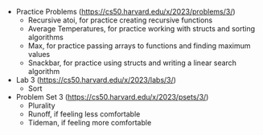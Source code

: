 - Practice Problems (https://cs50.harvard.edu/x/2023/problems/3/)
  - Recursive atoi, for practice creating recursive functions
  - Average Temperatures, for practice working with structs and sorting algorithms
  - Max, for practice passing arrays to functions and finding maximum values
  - Snackbar, for practice using structs and writing a linear search algorithm
- Lab 3 (https://cs50.harvard.edu/x/2023/labs/3/) 
  - Sort
- Problem Set 3 (https://cs50.harvard.edu/x/2023/psets/3/)
  - Plurality
  - Runoff, if feeling less comfortable
  - Tideman, if feeling more comfortable